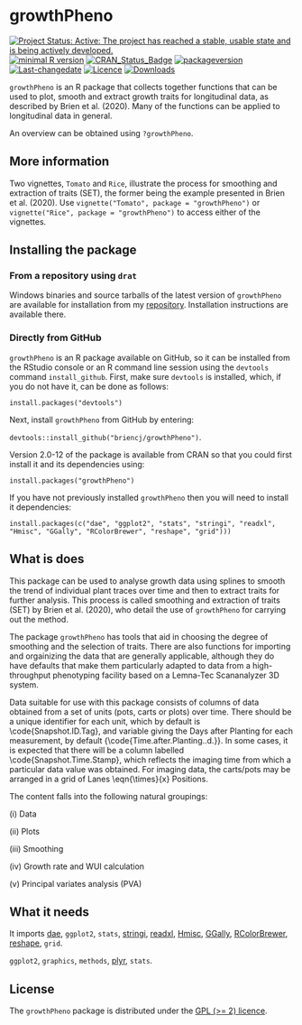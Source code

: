 # growthPheno

[![Project Status: Active:  The project has reached a stable, usable state and is being actively developed.](http://www.repostatus.org/badges/latest/active.svg)](http://www.repostatus.org/#active)
[![minimal R version](https://img.shields.io/badge/R%3E%3D-3.5.0-6666ff.svg)](https://cran.r-project.org/)
[![CRAN_Status_Badge](http://www.r-pkg.org/badges/version/growthPheno)](https://cran.r-project.org/package=growthPheno)
[![packageversion](https://img.shields.io/badge/Package%20version-1.0--31-orange.svg?style=flat-square)](/commits/master)
[![Last-changedate](https://img.shields.io/badge/last%20change-2021--05--06-yellowgreen.svg)](/commits/master)
[![Licence](https://img.shields.io/badge/license-GPL%20(%3E%3D2)-green.svg)](http://choosealicense.com/licenses/gpl-2.0/)
[![Downloads](https://cranlogs.r-pkg.org/badges/last-week/growthPheno)](commits/master)


`growthPheno` is an R package that collects together functions that can be used to plot, smooth and extract growth traits for longitudinal data, as described by Brien et al. (2020). Many of the functions can be applied to longitudinal data in general.

An overview can be obtained using `?growthPheno`.

## More information

Two vignettes, `Tomato` and `Rice`, illustrate the process for smoothing and extraction of traits (SET), the former being the example presented in Brien et al. (2020). Use `vignette("Tomato", package = "growthPheno")` or `vignette("Rice", package = "growthPheno")` to access either of the vignettes.

## Installing the package

### From a repository using `drat`

Windows binaries and source tarballs of the latest version of `growthPheno` are available for installation from my [repository](http://chris.brien.name/rpackages). Installation instructions are available there.

### Directly from  GitHub

`growthPheno` is an R package available on GitHub, so it can be installed from the RStudio console or an R command line session using the `devtools` command `install_github`. First, make sure `devtools` is installed, which, if you do not have it, can be done as follows:

`install.packages("devtools")`

Next, install `growthPheno` from GitHub by entering:

`devtools::install_github("briencj/growthPheno")`.

Version 2.0-12 of the package is available from CRAN so that you could first install it and its dependencies using:

`install.packages("growthPheno")`


If you have not previously installed `growthPheno` then you will need to install it dependencies:

`install.packages(c("dae", "ggplot2", "stats", "stringi", "readxl", "Hmisc", "GGally", "RColorBrewer", "reshape", "grid")))`

## What is does

This package can be used to analyse growth data using splines to smooth the trend of individual plant traces over time and then to extract traits for further analysis. This process is called smoothing and extraction of traits (SET) by Brien et al. (2020), who detail the use of `growthPheno` for carrying out the method. 

The package `growthPheno` has tools that aid in choosing the degree of smoothing and the selection of traits. There are also functions for importing and orgainizing the data that are generally applicable, although they do have defaults that  make them particularly adapted to data from a high-throughput phenotyping facility based on a Lemna-Tec Scananalyzer 3D system. 

Data suitable for use with this package consists of columns of data obtained from a set of units (pots, carts or plots) over time. There should be a unique identifier for each unit, which by default is \code{Snapshot.ID.Tag}, and variable giving the Days after Planting for each measurement, by default {\code{Time.after.Planting..d.}}. In some cases, it is expected that there will be a column labelled \code{Snapshot.Time.Stamp}, which reflects the imaging time from which a particular data value was obtained. For imaging data, the carts/pots may be arranged in a grid of Lanes \eqn{\times}{x} Positions. 

The content falls into the following natural groupings: 

(i) Data 

(ii) Plots

(iii) Smoothing

(iv) Growth rate and WUI calculation

(v) Principal variates analysis (PVA)


## What it needs  
  
It imports [dae](<https://CRAN.R-project.org/package=dae>), `ggplot2`, `stats`, [stringi](<https://CRAN.R-project.org/package=stringi>), [readxl](<https://CRAN.R-project.org/package=readxl>), [Hmisc](<https://CRAN.R-project.org/package=Hmisc>), [GGally](<https://CRAN.R-project.org/package=GGally>), [RColorBrewer](<https://CRAN.R-project.org/package=RColorBrewer>), [reshape](<https://CRAN.R-project.org/package=reshape>), `grid`.

`ggplot2`, `graphics`, `methods`, [plyr](<https://CRAN.R-project.org/package=plyr>), `stats`.

## License

The `growthPheno` package is distributed under the [GPL (>= 2) licence](<https://opensource.org/licenses/GPL-2.0>).
